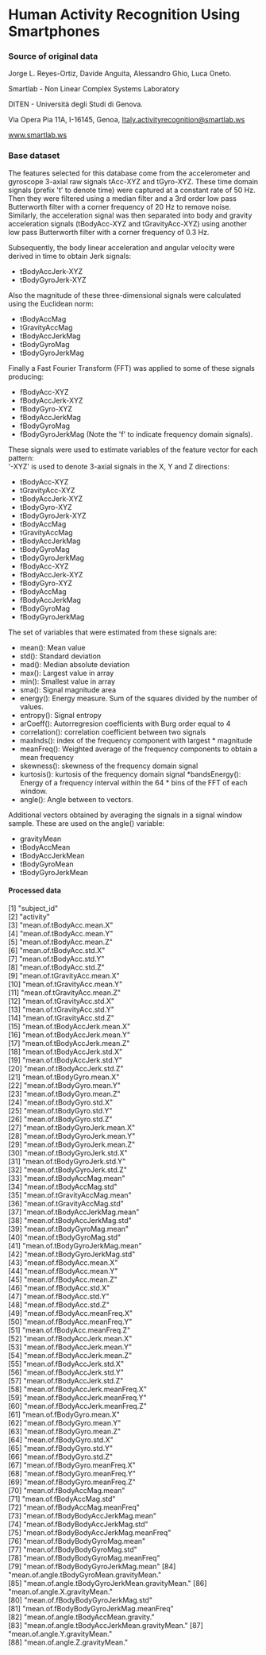 # Human Activity Recognition Using Smartphones
###  Source of original data
Jorge L. Reyes-Ortiz, Davide Anguita, Alessandro Ghio, Luca Oneto.

Smartlab - Non Linear Complex Systems Laboratory

DITEN - Università degli Studi di Genova.

Via Opera Pia 11A, I-16145, Genoa, 
Italy.activityrecognition@smartlab.ws

www.smartlab.ws

###  Base dataset
The features selected for this database come from the accelerometer and gyroscope 3-axial raw signals tAcc-XYZ and tGyro-XYZ. These time domain signals (prefix 't' to denote time) were captured at a constant rate of 50 Hz. Then they were filtered using a median filter and a 3rd order low pass Butterworth filter with a corner frequency of 20 Hz to remove noise. Similarly, the acceleration signal was then separated into body and gravity acceleration signals (tBodyAcc-XYZ and tGravityAcc-XYZ) using another low pass Butterworth filter with a corner frequency of 0.3 Hz. 

Subsequently, the body linear acceleration and angular velocity were derived in time to obtain Jerk signals:
* tBodyAccJerk-XYZ 
* tBodyGyroJerk-XYZ

Also the magnitude of these three-dimensional signals were calculated using the Euclidean norm:
* tBodyAccMag
* tGravityAccMag 
* tBodyAccJerkMag 
* tBodyGyroMag 
* tBodyGyroJerkMag

Finally a Fast Fourier Transform (FFT) was applied to some of these signals producing: 
* fBodyAcc-XYZ 
* fBodyAccJerk-XYZ
* fBodyGyro-XYZ 
* fBodyAccJerkMag 
* fBodyGyroMag 
* fBodyGyroJerkMag 
  (Note the 'f' to indicate frequency domain signals). 

These signals were used to estimate variables of the feature vector for each pattern:  
'-XYZ' is used to denote 3-axial signals in the X, Y and Z directions:

* tBodyAcc-XYZ
* tGravityAcc-XYZ
* tBodyAccJerk-XYZ
* tBodyGyro-XYZ
* tBodyGyroJerk-XYZ
* tBodyAccMag
* tGravityAccMag
* tBodyAccJerkMag
* tBodyGyroMag
* tBodyGyroJerkMag
* fBodyAcc-XYZ
* fBodyAccJerk-XYZ
* fBodyGyro-XYZ
* fBodyAccMag
* fBodyAccJerkMag
* fBodyGyroMag
* fBodyGyroJerkMag

The set of variables that were estimated from these signals are: 

* mean(): Mean value
* std(): Standard deviation
* mad(): Median absolute deviation 
* max(): Largest value in array
* min(): Smallest value in array
* sma(): Signal magnitude area
* energy(): Energy measure. Sum of the squares divided by the number of values. 
* entropy(): Signal entropy
* arCoeff(): Autorregresion coefficients with Burg order equal to 4
* correlation(): correlation coefficient between two signals
* maxInds(): index of the frequency component with largest * magnitude
* meanFreq(): Weighted average of the frequency components to obtain a mean frequency
* skewness(): skewness of the frequency domain signal 
* kurtosis(): kurtosis of the frequency domain signal 
*bandsEnergy(): Energy of a frequency interval within the 64 * bins of the FFT of each window.
* angle(): Angle between to vectors.

Additional vectors obtained by averaging the signals in a signal window sample. These are used on the angle() variable:

* gravityMean
* tBodyAccMean
* tBodyAccJerkMean
* tBodyGyroMean
* tBodyGyroJerkMean


#### Processed data
 [1] "subject_id"                                  
 [2] "activity"                                    
 [3] "mean.of.tBodyAcc.mean.X"                     
 [4] "mean.of.tBodyAcc.mean.Y"                     
 [5] "mean.of.tBodyAcc.mean.Z"                     
 [6] "mean.of.tBodyAcc.std.X"                      
 [7] "mean.of.tBodyAcc.std.Y"                      
 [8] "mean.of.tBodyAcc.std.Z"                      
 [9] "mean.of.tGravityAcc.mean.X"                  
[10] "mean.of.tGravityAcc.mean.Y"                  
[11] "mean.of.tGravityAcc.mean.Z"                  
[12] "mean.of.tGravityAcc.std.X"                   
[13] "mean.of.tGravityAcc.std.Y"                   
[14] "mean.of.tGravityAcc.std.Z"                   
[15] "mean.of.tBodyAccJerk.mean.X"                 
[16] "mean.of.tBodyAccJerk.mean.Y"                 
[17] "mean.of.tBodyAccJerk.mean.Z"                 
[18] "mean.of.tBodyAccJerk.std.X"                  
[19] "mean.of.tBodyAccJerk.std.Y"                  
[20] "mean.of.tBodyAccJerk.std.Z"                  
[21] "mean.of.tBodyGyro.mean.X"                    
[22] "mean.of.tBodyGyro.mean.Y"                    
[23] "mean.of.tBodyGyro.mean.Z"                    
[24] "mean.of.tBodyGyro.std.X"                     
[25] "mean.of.tBodyGyro.std.Y"                     
[26] "mean.of.tBodyGyro.std.Z"                     
[27] "mean.of.tBodyGyroJerk.mean.X"                
[28] "mean.of.tBodyGyroJerk.mean.Y"                
[29] "mean.of.tBodyGyroJerk.mean.Z"                
[30] "mean.of.tBodyGyroJerk.std.X"                 
[31] "mean.of.tBodyGyroJerk.std.Y"                 
[32] "mean.of.tBodyGyroJerk.std.Z"                 
[33] "mean.of.tBodyAccMag.mean"                    
[34] "mean.of.tBodyAccMag.std"                     
[35] "mean.of.tGravityAccMag.mean"                 
[36] "mean.of.tGravityAccMag.std"                  
[37] "mean.of.tBodyAccJerkMag.mean"                
[38] "mean.of.tBodyAccJerkMag.std"                 
[39] "mean.of.tBodyGyroMag.mean"                   
[40] "mean.of.tBodyGyroMag.std"                    
[41] "mean.of.tBodyGyroJerkMag.mean"               
[42] "mean.of.tBodyGyroJerkMag.std"                
[43] "mean.of.fBodyAcc.mean.X"                     
[44] "mean.of.fBodyAcc.mean.Y"                     
[45] "mean.of.fBodyAcc.mean.Z"                     
[46] "mean.of.fBodyAcc.std.X"                      
[47] "mean.of.fBodyAcc.std.Y"                      
[48] "mean.of.fBodyAcc.std.Z"                      
[49] "mean.of.fBodyAcc.meanFreq.X"                 
[50] "mean.of.fBodyAcc.meanFreq.Y"                 
[51] "mean.of.fBodyAcc.meanFreq.Z"                 
[52] "mean.of.fBodyAccJerk.mean.X"                 
[53] "mean.of.fBodyAccJerk.mean.Y"                 
[54] "mean.of.fBodyAccJerk.mean.Z"                 
[55] "mean.of.fBodyAccJerk.std.X"                  
[56] "mean.of.fBodyAccJerk.std.Y"                  
[57] "mean.of.fBodyAccJerk.std.Z"                  
[58] "mean.of.fBodyAccJerk.meanFreq.X"             
[59] "mean.of.fBodyAccJerk.meanFreq.Y"             
[60] "mean.of.fBodyAccJerk.meanFreq.Z"             
[61] "mean.of.fBodyGyro.mean.X"                    
[62] "mean.of.fBodyGyro.mean.Y"                    
[63] "mean.of.fBodyGyro.mean.Z"                    
[64] "mean.of.fBodyGyro.std.X"                     
[65] "mean.of.fBodyGyro.std.Y"                     
[66] "mean.of.fBodyGyro.std.Z"                     
[67] "mean.of.fBodyGyro.meanFreq.X"                
[68] "mean.of.fBodyGyro.meanFreq.Y"                
[69] "mean.of.fBodyGyro.meanFreq.Z"                
[70] "mean.of.fBodyAccMag.mean"                    
[71] "mean.of.fBodyAccMag.std"                     
[72] "mean.of.fBodyAccMag.meanFreq"                
[73] "mean.of.fBodyBodyAccJerkMag.mean"            
[74] "mean.of.fBodyBodyAccJerkMag.std"             
[75] "mean.of.fBodyBodyAccJerkMag.meanFreq"        
[76] "mean.of.fBodyBodyGyroMag.mean"               
[77] "mean.of.fBodyBodyGyroMag.std"                
[78] "mean.of.fBodyBodyGyroMag.meanFreq"           
[79] "mean.of.fBodyBodyGyroJerkMag.mean"
[84] "mean.of.angle.tBodyGyroMean.gravityMean."    
[85] "mean.of.angle.tBodyGyroJerkMean.gravityMean."
[86] "mean.of.angle.X.gravityMean."       
[80] "mean.of.fBodyBodyGyroJerkMag.std"            
[81] "mean.of.fBodyBodyGyroJerkMag.meanFreq"       
[82] "mean.of.angle.tBodyAccMean.gravity."         
[83] "mean.of.angle.tBodyAccJerkMean.gravityMean."
[87] "mean.of.angle.Y.gravityMean."                
[88] "mean.of.angle.Z.gravityMean." 
